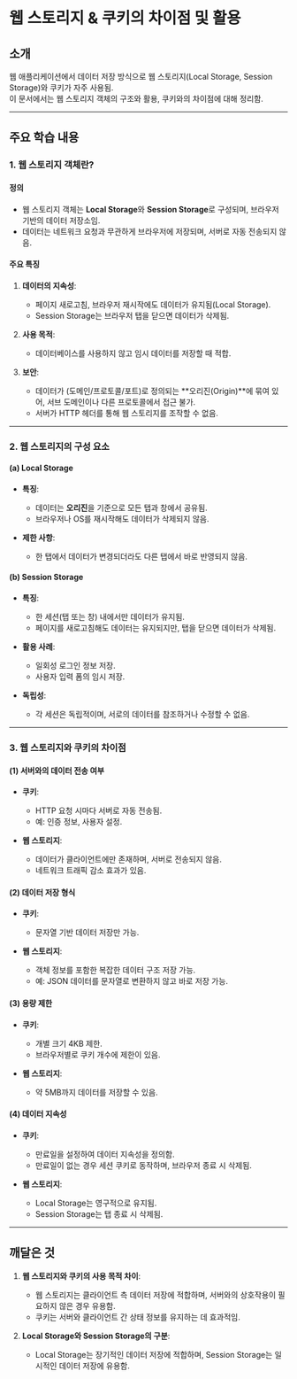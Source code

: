 # 웹 스토리지 & 쿠키의 차이점 및 활용

## 소개

웹 애플리케이션에서 데이터 저장 방식으로 웹 스토리지(Local Storage, Session Storage)와 쿠키가 자주 사용됨.    
이 문서에서는 웹 스토리지 객체의 구조와 활용, 쿠키와의 차이점에 대해 정리함.

---

## 주요 학습 내용

### 1. 웹 스토리지 객체란?

#### 정의
- 웹 스토리지 객체는 **Local Storage**와 **Session Storage**로 구성되며, 브라우저 기반의 데이터 저장소임.
- 데이터는 네트워크 요청과 무관하게 브라우저에 저장되며, 서버로 자동 전송되지 않음.

#### 주요 특징
1. **데이터의 지속성**:
   - 페이지 새로고침, 브라우저 재시작에도 데이터가 유지됨(Local Storage).
   - Session Storage는 브라우저 탭을 닫으면 데이터가 삭제됨.

2. **사용 목적**:
   - 데이터베이스를 사용하지 않고 임시 데이터를 저장할 때 적합.

3. **보안**:
   - 데이터가 (도메인/프로토콜/포트)로 정의되는 **오리진(Origin)**에 묶여 있어, 서브 도메인이나 다른 프로토콜에서 접근 불가.
   - 서버가 HTTP 헤더를 통해 웹 스토리지를 조작할 수 없음.

---

### 2. 웹 스토리지의 구성 요소

#### (a) Local Storage
- **특징**:
  - 데이터는 **오리진**을 기준으로 모든 탭과 창에서 공유됨.
  - 브라우저나 OS를 재시작해도 데이터가 삭제되지 않음.

- **제한 사항**:
  - 한 탭에서 데이터가 변경되더라도 다른 탭에서 바로 반영되지 않음.

#### (b) Session Storage
- **특징**:
  - 한 세션(탭 또는 창) 내에서만 데이터가 유지됨.
  - 페이지를 새로고침해도 데이터는 유지되지만, 탭을 닫으면 데이터가 삭제됨.

- **활용 사례**:
  - 일회성 로그인 정보 저장.
  - 사용자 입력 폼의 임시 저장.

- **독립성**:
  - 각 세션은 독립적이며, 서로의 데이터를 참조하거나 수정할 수 없음.

---

### 3. 웹 스토리지와 쿠키의 차이점

#### (1) 서버와의 데이터 전송 여부
- **쿠키**:
  - HTTP 요청 시마다 서버로 자동 전송됨.
  - 예: 인증 정보, 사용자 설정.

- **웹 스토리지**:
  - 데이터가 클라이언트에만 존재하며, 서버로 전송되지 않음.
  - 네트워크 트래픽 감소 효과가 있음.

#### (2) 데이터 저장 형식
- **쿠키**:
  - 문자열 기반 데이터 저장만 가능.

- **웹 스토리지**:
  - 객체 정보를 포함한 복잡한 데이터 구조 저장 가능.
  - 예: JSON 데이터를 문자열로 변환하지 않고 바로 저장 가능.

#### (3) 용량 제한
- **쿠키**:
  - 개별 크기 4KB 제한.
  - 브라우저별로 쿠키 개수에 제한이 있음.

- **웹 스토리지**:
  - 약 5MB까지 데이터를 저장할 수 있음.

#### (4) 데이터 지속성
- **쿠키**:
  - 만료일을 설정하여 데이터 지속성을 정의함.
  - 만료일이 없는 경우 세션 쿠키로 동작하며, 브라우저 종료 시 삭제됨.

- **웹 스토리지**:
  - Local Storage는 영구적으로 유지됨.
  - Session Storage는 탭 종료 시 삭제됨.

---

## 깨달은 것

1. **웹 스토리지와 쿠키의 사용 목적 차이**:
   - 웹 스토리지는 클라이언트 측 데이터 저장에 적합하며, 서버와의 상호작용이 필요하지 않은 경우 유용함.
   - 쿠키는 서버와 클라이언트 간 상태 정보를 유지하는 데 효과적임.

2. **Local Storage와 Session Storage의 구분**:
   - Local Storage는 장기적인 데이터 저장에 적합하며, Session Storage는 일시적인 데이터 저장에 유용함.


